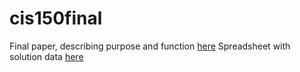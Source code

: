 # cis150final
Final paper, describing purpose and function [here](https://docs.google.com/document/d/16NSnxSyVKe29Ws3GpSkPoA2URt_tPsYEGkD5iURi2Zs/edit?usp=sharing)
Spreadsheet with solution data [here](https://docs.google.com/spreadsheets/d/1ELlbpAP1kpckvKVj4CEUzRXSHJkqu9v3itzmOJMD71c/edit?usp=sharing)
